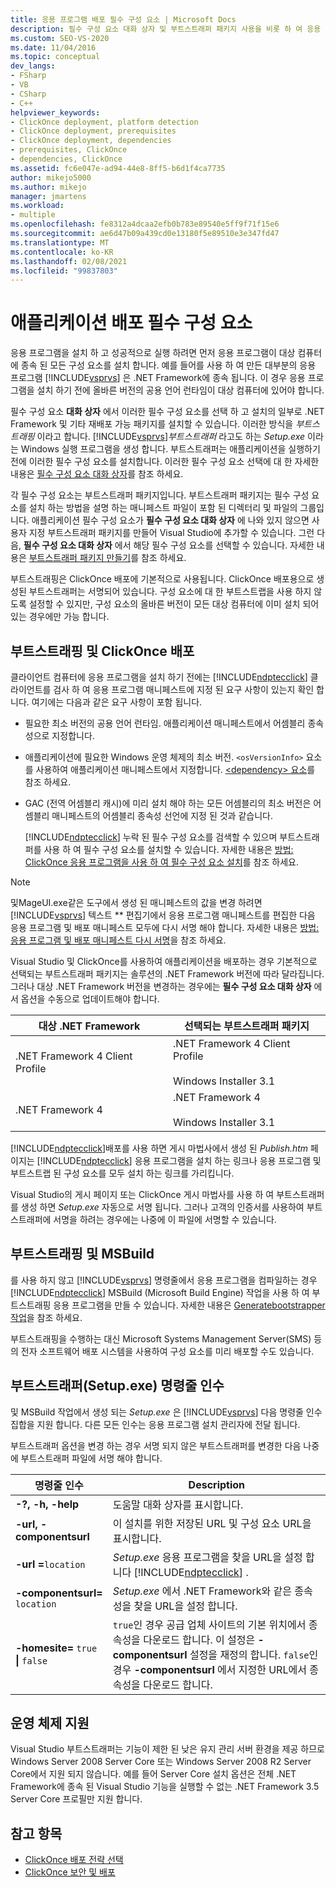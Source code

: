 ```yaml
---
title: 응용 프로그램 배포 필수 구성 요소 | Microsoft Docs
description: 필수 구성 요소 대화 상자 및 부트스트래퍼 패키지 사용을 비롯 하 여 응용 프로그램에 대 한 배포 필수 구성 요소에 대해 알아봅니다.
ms.custom: SEO-VS-2020
ms.date: 11/04/2016
ms.topic: conceptual
dev_langs:
- FSharp
- VB
- CSharp
- C++
helpviewer_keywords:
- ClickOnce deployment, platform detection
- ClickOnce deployment, prerequisites
- ClickOnce deployment, dependencies
- prerequisites, ClickOnce
- dependencies, ClickOnce
ms.assetid: fc6e047e-ad94-44e8-8ff5-b6d1f4ca7735
author: mikejo5000
ms.author: mikejo
manager: jmartens
ms.workload:
- multiple
ms.openlocfilehash: fe8312a4dcaa2efb0b783e89540e5ff9f71f15e6
ms.sourcegitcommit: ae6d47b09a439cd0e13180f5e89510e3e347fd47
ms.translationtype: MT
ms.contentlocale: ko-KR
ms.lasthandoff: 02/08/2021
ms.locfileid: "99837803"
---
```

# <a name="application-deployment-prerequisites"></a>애플리케이션 배포 필수 구성 요소

응용 프로그램을 설치 하 고 성공적으로 실행 하려면 먼저 응용 프로그램이 대상 컴퓨터에 종속 된 모든 구성 요소를 설치 합니다. 예를 들어를 사용 하 여 만든 대부분의 응용 프로그램 [!INCLUDE[vsprvs](../code-quality/includes/vsprvs_md.md)] 은 .NET Framework에 종속 됩니다. 이 경우 응용 프로그램을 설치 하기 전에 올바른 버전의 공용 언어 런타임이 대상 컴퓨터에 있어야 합니다.

 필수 구성 요소 **대화 상자** 에서 이러한 필수 구성 요소를 선택 하 고 설치의 일부로 .NET Framework 및 기타 재배포 가능 패키지를 설치할 수 있습니다. 이러한 방식을 *부트스트래핑* 이라고 합니다. [!INCLUDE[vsprvs](../code-quality/includes/vsprvs_md.md)]*부트스트래퍼* 라고도 하는 *Setup.exe* 이라는 Windows 실행 프로그램을 생성 합니다. 부트스트래퍼는 애플리케이션을 실행하기 전에 이러한 필수 구성 요소를 설치합니다. 이러한 필수 구성 요소 선택에 대 한 자세한 내용은 [필수 구성 요소 대화 상자](../ide/reference/prerequisites-dialog-box.md)를 참조 하세요.

 각 필수 구성 요소는 부트스트래퍼 패키지입니다. 부트스트래퍼 패키지는 필수 구성 요소를 설치 하는 방법을 설명 하는 매니페스트 파일이 포함 된 디렉터리 및 파일의 그룹입니다. 애플리케이션 필수 구성 요소가 **필수 구성 요소 대화 상자** 에 나와 있지 않으면 사용자 지정 부트스트래퍼 패키지를 만들어 Visual Studio에 추가할 수 있습니다. 그런 다음, **필수 구성 요소 대화 상자** 에서 해당 필수 구성 요소를 선택할 수 있습니다. 자세한 내용은 [부트스트래퍼 패키지 만들기](../deployment/creating-bootstrapper-packages.md)를 참조 하세요.

 부트스트래핑은 ClickOnce 배포에 기본적으로 사용됩니다. ClickOnce 배포용으로 생성된 부트스트래퍼는 서명되어 있습니다. 구성 요소에 대 한 부트스트랩을 사용 하지 않도록 설정할 수 있지만, 구성 요소의 올바른 버전이 모든 대상 컴퓨터에 이미 설치 되어 있는 경우에만 가능 합니다.

## <a name="bootstrapping-and-clickonce-deployment"></a>부트스트래핑 및 ClickOnce 배포
 클라이언트 컴퓨터에 응용 프로그램을 설치 하기 전에는 [!INCLUDE[ndptecclick](../deployment/includes/ndptecclick_md.md)] 클라이언트를 검사 하 여 응용 프로그램 매니페스트에 지정 된 요구 사항이 있는지 확인 합니다. 여기에는 다음과 같은 요구 사항이 포함 됩니다.

- 필요한 최소 버전의 공용 언어 런타임. 애플리케이션 매니페스트에서 어셈블리 종속성으로 지정합니다.

- 애플리케이션에 필요한 Windows 운영 체제의 최소 버전. `<osVersionInfo>` 요소를 사용하여 애플리케이션 매니페스트에서 지정합니다. [ \<dependency> 요소](../deployment/dependency-element-clickonce-application.md)를 참조 하세요.

- GAC (전역 어셈블리 캐시)에 미리 설치 해야 하는 모든 어셈블리의 최소 버전은 어셈블리 매니페스트의 어셈블리 종속성 선언에 지정 된 것과 같습니다.

  [!INCLUDE[ndptecclick](../deployment/includes/ndptecclick_md.md)] 누락 된 필수 구성 요소를 검색할 수 있으며 부트스트래퍼를 사용 하 여 필수 구성 요소를 설치할 수 있습니다. 자세한 내용은 [방법: ClickOnce 응용 프로그램을 사용 하 여 필수 구성 요소 설치](../deployment/how-to-install-prerequisites-with-a-clickonce-application.md)를 참조 하세요.

> [!NOTE]
> 및MageUI.exe같은 도구에서 생성 된 매니페스트의 값을 변경 하려면 [!INCLUDE[vsprvs](../code-quality/includes/vsprvs_md.md)] 텍스트 ** 편집기에서 응용 프로그램 매니페스트를 편집한 다음 응용 프로그램 및 배포 매니페스트 모두에 다시 서명 해야 합니다. 자세한 내용은 [방법: 응용 프로그램 및 배포 매니페스트 다시 서명](../deployment/how-to-re-sign-application-and-deployment-manifests.md)을 참조 하세요.

 Visual Studio 및 ClickOnce를 사용하여 애플리케이션을 배포하는 경우 기본적으로 선택되는 부트스트래퍼 패키지는 솔루션의 .NET Framework 버전에 따라 달라집니다. 그러나 대상 .NET Framework 버전을 변경하는 경우에는 **필수 구성 요소 대화 상자** 에서 옵션을 수동으로 업데이트해야 합니다.

|대상 .NET Framework|선택되는 부트스트래퍼 패키지|
|---------------------------|------------------------------------|
|.NET Framework 4 Client Profile|.NET Framework 4 Client Profile<br /><br /> Windows Installer 3.1|
|.NET Framework 4|.NET Framework 4<br /><br /> Windows Installer 3.1|

 [!INCLUDE[ndptecclick](../deployment/includes/ndptecclick_md.md)]배포를 사용 하면 게시 마법사에서 생성 된 *Publish.htm* 페이지는 [!INCLUDE[ndptecclick](../deployment/includes/ndptecclick_md.md)] 응용 프로그램을 설치 하는 링크나 응용 프로그램 및 부트스트랩 된 구성 요소를 모두 설치 하는 링크를 가리킵니다.

 Visual Studio의 게시 페이지 또는 ClickOnce 게시 마법사를 사용 하 여 부트스트래퍼를 생성 하면 *Setup.exe* 자동으로 서명 됩니다. 그러나 고객의 인증서를 사용하여 부트스트래퍼에 서명을 하려는 경우에는 나중에 이 파일에 서명할 수 있습니다.

## <a name="bootstrapping-and-msbuild"></a>부트스트래핑 및 MSBuild
 를 사용 하지 않고 [!INCLUDE[vsprvs](../code-quality/includes/vsprvs_md.md)] 명령줄에서 응용 프로그램을 컴파일하는 경우 [!INCLUDE[ndptecclick](../deployment/includes/ndptecclick_md.md)] MSBuild (Microsoft Build Engine) 작업을 사용 하 여 부트스트래핑 응용 프로그램을 만들 수 있습니다. 자세한 내용은 [Generatebootstrapper 작업](../msbuild/generatebootstrapper-task.md)을 참조 하세요.

 부트스트래핑을 수행하는 대신 Microsoft Systems Management Server(SMS) 등의 전자 소프트웨어 배포 시스템을 사용하여 구성 요소를 미리 배포할 수도 있습니다.

## <a name="bootstrapper-setupexe-command-line-arguments"></a>부트스트래퍼(Setup.exe) 명령줄 인수
 및 MSBuild 작업에서 생성 되는 *Setup.exe* 은 [!INCLUDE[vsprvs](../code-quality/includes/vsprvs_md.md)] 다음 명령줄 인수 집합을 지원 합니다. 다른 모든 인수는 응용 프로그램 설치 관리자에 전달 됩니다.

 부트스트래퍼 옵션을 변경 하는 경우 서명 되지 않은 부트스트래퍼를 변경한 다음 나중에 부트스트래퍼 파일에 서명 해야 합니다.

| 명령줄 인수 | Description |
| - | - |
| **-?, -h, -help** | 도움말 대화 상자를 표시합니다. |
| **-url, -componentsurl** | 이 설치를 위한 저장된 URL 및 구성 요소 URL을 표시합니다. |
| **-url =**`location` | *Setup.exe* 응용 프로그램을 찾을 URL을 설정 합니다 [!INCLUDE[ndptecclick](../deployment/includes/ndptecclick_md.md)] . |
| **-componentsurl=** `location` | *Setup.exe* 에서 .NET Framework와 같은 종속성을 찾을 URL을 설정 합니다. |
| **-homesite=** `true` **&#124;** `false` | `true`인 경우 공급 업체 사이트의 기본 위치에서 종속성을 다운로드 합니다. 이 설정은 **-componentsurl** 설정을 재정의 합니다. `false`인 경우 **-componentsurl** 에서 지정한 URL에서 종속성을 다운로드 합니다. |

## <a name="operating-system-support"></a>운영 체제 지원
 Visual Studio 부트스트래퍼는 기능이 제한 된 낮은 유지 관리 서버 환경을 제공 하므로 Windows Server 2008 Server Core 또는 Windows Server 2008 R2 Server Core에서 지원 되지 않습니다. 예를 들어 Server Core 설치 옵션은 전체 .NET Framework에 종속 된 Visual Studio 기능을 실행할 수 없는 .NET Framework 3.5 Server Core 프로필만 지원 합니다.

## <a name="see-also"></a>참고 항목
- [ClickOnce 배포 전략 선택](../deployment/choosing-a-clickonce-deployment-strategy.md)
- [ClickOnce 보안 및 배포](../deployment/clickonce-security-and-deployment.md)